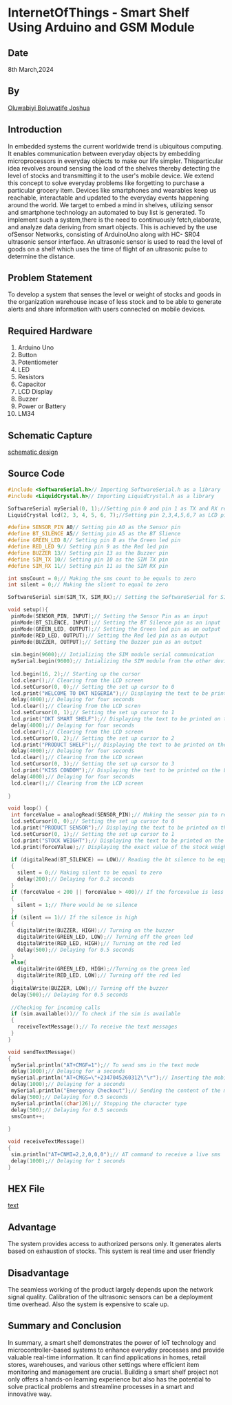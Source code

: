 # InternetOfThings - Smart Shelf Using Arduino and GSM Module 
## Date 
8th March,2024
## By
[Oluwabiyi Boluwatife Joshua](https://github.com/BoluBiyi03)
## Introduction
 In embedded systems the current worldwide trend is ubiquitous computing. It enables communication between everyday objects by embedding microprocessors in everyday objects to make our life simpler. Thisparticular idea revolves around sensing the load of the shelves thereby detecting the level of stocks and transmitting it to the user's mobile device. We extend this concept to solve everyday problems like forgetting to purchase a particular grocery item. Devices like smartphones and wearables keep us reachable, interactable and updated to the everyday events happening around the world. We target to embed a mind in shelves, utilizing sensor and smartphone technology an automated to buy list is generated. To implement such a system,there is the need to continuously fetch,elaborate, and analyze data deriving from smart objects. This is achieved by the use ofSensor Networks, consisting of ArduinoUno along with HC- SR04 ultrasonic sensor interface. An ultrasonic sensor is used to read the level of goods on a shelf which uses the time of flight of an ultrasonic pulse to determine the distance.
 ## Problem Statement
 To develop a system that senses the level or weight of stocks and goods in the organization warehouse incase of less stock and to be able to generate alerts and share information with users connected on mobile devices.
 ## Required Hardware
 1) Arduino Uno
 2) Button
 3) Potentiometer
 4) LED
 5) Resistors
 6) Capacitor
 7) LCD Display
 8) Buzzer
 9) Power or Battery
 10) LM34
 ## Schematic Capture
 [schematic design](https://drive.google.com/file/d/1x-WJq2eqVkdl4yezWi42FByaNasgCgNu/view?usp=sharing)
 ## Source Code
 ``` cpp
 #include <SoftwareSerial.h>// Importing SoftwareSerial.h as a library
#include <LiquidCrystal.h>// Importing LiquidCrystal.h as a library

SoftwareSerial mySerial(0, 1);//Setting pin 0 and pin 1 as TX and RX respectively
LiquidCrystal lcd(2, 3, 4, 5, 6, 7);//Setting pin 2,3,4,5,6,7 as LCD pins

#define SENSOR_PIN A0// Setting pin A0 as the Sensor pin 
#define BT_SILENCE A5// Setting pin A5 as the BT Slience 
#define GREEN_LED 8// Setting pin 8 as the Green led pin
#define RED_LED 9// Setting pin 9 as the Red led pin 
#define BUZZER 13// Setting pin 13 as the Buzzer pin 
#define SIM_TX 10// Setting pin 10 as the SIM TX pin 
#define SIM_RX 11// Setting pin 11 as the SIM RX pin 

int smsCount = 0;// Making the sms count to be equals to zero
int silent = 0;// Making the slient to equal to zero

SoftwareSerial sim(SIM_TX, SIM_RX);// Setting the SoftwareSerial for SIM module

void setup(){
  pinMode(SENSOR_PIN, INPUT);// Setting the Sensor Pin as an input
  pinMode(BT_SILENCE, INPUT);// Setting the BT Silence pin as an input
  pinMode(GREEN_LED, OUTPUT);// Setting the Green led pin as an output
  pinMode(RED_LED, OUTPUT);// Setting the Red led pin as an output
  pinMode(BUZZER, OUTPUT);// Setting the Buzzer pin as an output
  
  sim.begin(9600);// Intializing the SIM module serial communication
  mySerial.begin(9600);// Intializing the SIM module from the other device
  
  lcd.begin(16, 2);// Starting up the cursor
  lcd.clear();// Clearing from the LCD screen
  lcd.setCursor(0, 0);// Setting the set up cursor to 0
  lcd.print("WELCOME TO DKT NIGERIA");// Displaying the text to be printed on the LCD screen
  delay(4000);// Delaying for four seconds 
  lcd.clear();// Clearing from the LCD scren
  lcd.setCursor(0, 1);// Setting the set up cursor to 1
  lcd.print("DKT SMART SHELF");// Displaying the text to be printed on the LCD screen
  delay(4000);// Delaying for four seconds
  lcd.clear();// Clearing from the LCD screen
  lcd.setCursor(0, 2);// Setting the set up cursor to 2
  lcd.print("PRODUCT SHELF");// Displaying the text to be printed on the LCD screen
  delay(4000);// Delaying for four seconds
  lcd.clear();// Clearing from the LCD screen
  lcd.setCursor(0, 3);// Setting the set up cursor to 3
  lcd.print("KISS CONDOM");// Displaying the text to be printed on the LCD screen 
  delay(4000);// Delaying for four seconds
  lcd.clear();// Clearing from the LCD screen
  
}

void loop() {
  int forceValue = analogRead(SENSOR_PIN);// Making the sensor pin to read the force value
  lcd.setCursor(0, 0);// Setting the set up cursor to 0
  lcd.print("PRODUCT SENSOR");// Displaying the text to be printed on the LCD screen
  lcd.setCursor(0, 1);// Setting the set up cursor to 1
  lcd.print("STOCK WEIGHT");// Displaying the text to be printed on the LCD screen 
  lcd.print(forceValue);// Displaying the exact value of the stock weight 
  
  if (digitalRead(BT_SILENCE) == LOW)// Reading the bt silence to be eqyal to zero
  {
    silent = 0;// Making silent to be equal to zero
    delay(200);// Delaying for 0.2 seconds
  }
  if (forceValue < 200 || forceValue > 400)// If the forcevalue is less or greater than 200 or 400 
  {
    silent = 1;// There would be no silence
  }
  if (silent == 1)// If the silence is high
  {
    digitalWrite(BUZZER, HIGH);// Turning on the buzzer 
    digitalWrite(GREEN_LED, LOW);// Turning off the green led 
    digitalWrite(RED_LED, HIGH);// Turning on the red led 
    delay(500);// Delaying for 0.5 seconds
  }
  else{
    digitalWrite(GREEN_LED, HIGH);//Turning on the green led 
    digitalWrite(RED_LED, LOW);// Turning off the red led 
  }
  digitalWrite(BUZZER, LOW);// Turning off the buzzer 
  delay(500);// Delaying for 0.5 seconds 
  
  //Checking for incoming calls 
  if (sim.available())// To check if the sim is available 
  {
    receiveTextMessage();// To receive the text messages
  }
}

void sendTextMessage()
{
  mySerial.println("AT+CMGF=1");// To send sms in the text mode 
  delay(1000);// Delaying for a seconds 
  mySerial.println("AT+CMGS=\"+2347045260312\"\r");// Inserting the mobile number that will receive the text message or the alert
  delay(1000);// Delaying for a seconds
  mySerial.println("Emergency Checkout");// Sending the content of the message 
  delay(500);// Delaying for 0.5 seconds 
  mySerial.println((char)26);// Stopping the character type 
  delay(500);// Delaying for 0.5 seconds 
  smsCount++;
  
}

void receiveTextMessage()
{
  sim.println("AT+CNMI=2,2,0,0,0");// AT command to receive a live sms 
  delay(1000);// Delaying for 1 seconds 
}
```
## HEX File
[text]([text](sketch_mar8a/sketch_mar8a.ino.hex))
## Advantage
The system provides access to authorized persons only. It generates alerts based on exhaustion of stocks. This system is real time and user friendly
## Disadvantage
The seamless working of the product largely depends upon the network signal quality. Calibration of the ultrasonic sensors can be a deployment time overhead. Also the system is expensive to scale up.
## Summary and Conclusion 
In summary, a smart shelf demonstrates the power of IoT technology and microcontroller-based systems to enhance everyday processes and provide valuable real-time information. It can find applications in homes, retail stores, warehouses, and various other settings where efficient item monitoring and management are crucial. Building a smart shelf project not only offers a hands-on learning experience but also has the potential to solve practical problems and streamline processes in a smart and innovative way.
